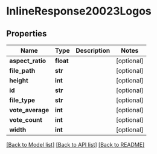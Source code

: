 # InlineResponse20023Logos

## Properties
Name | Type | Description | Notes
------------ | ------------- | ------------- | -------------
**aspect_ratio** | **float** |  | [optional] 
**file_path** | **str** |  | [optional] 
**height** | **int** |  | [optional] 
**id** | **str** |  | [optional] 
**file_type** | **str** |  | [optional] 
**vote_average** | **int** |  | [optional] 
**vote_count** | **int** |  | [optional] 
**width** | **int** |  | [optional] 

[[Back to Model list]](../README.md#documentation-for-models) [[Back to API list]](../README.md#documentation-for-api-endpoints) [[Back to README]](../README.md)

